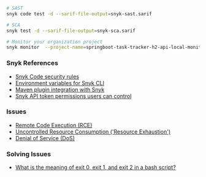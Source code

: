 


```bash
# SAST
snyk code test -d --sarif-file-output=snyk-sast.sarif

# SCA
snyk test -d --sarif-file-output=snyk-sca.sarif

# Monitor your organization project
snyk monitor  --project-name=springboot-task-tracker-h2-api-local-monitor --org=$SNYK_PROJECT_ORGANIZATION

```


### Snyk References
- [Snyk Code security rules](https://docs.snyk.io/scan-with-snyk/snyk-code/snyk-code-security-rules)
- [Environment variables for Snyk CLI](https://docs.snyk.io/snyk-cli/configure-the-snyk-cli/environment-variables-for-snyk-cli)
- [Maven plugin integration with Snyk](https://docs.snyk.io/scm-ide-and-ci-cd-workflow-and-integrations/snyk-ci-cd-integrations/maven-plugin-integration-with-snyk)
- [Snyk API token permissions users can control](https://docs.snyk.io/snyk-api/rest-api/authentication-for-api/api-token-permissions-users-can-control)

### Issues
- [Remote Code Execution (RCE)](https://security.snyk.io/vuln/SNYK-JAVA-COMH2DATABASE-31685)
- [Uncontrolled Resource Consumption ('Resource Exhaustion')](https://security.snyk.io/vuln/SNYK-JAVA-CHQOSLOGBACK-6097492)
- [Denial of Service (DoS)](https://security.snyk.io/vuln/SNYK-JAVA-CHQOSLOGBACK-6094942)


### Solving Issues
- [What is the meaning of exit 0, exit 1, and exit 2 in a bash script?](https://askubuntu.com/questions/892604/what-is-the-meaning-of-exit-0-exit-1-and-exit-2-in-a-bash-script)